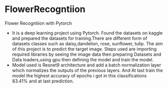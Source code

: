 # FlowerRecogntiion
Flower Recogntiion with Pytorch
- It is a deep learning project using Pytorch. Found the datasets on kaggle and prepared the datasets for
training.There are different form of datasets classes such as daisy,dandelion, rose, sunflower, tulip.
The aim of this project is to predict the target image. Steps used are importing required libraries by seeing the image data
then preparing Datasets and Data loaders,using gpu then defining the model and train the model. 
- Model used is Resnet9 architecture and add a batch normalization layer which normalizes the outputs of the previous
layers. And At last train the model the highest accuracy of epochs i got in this classifications 83.41% and at last
prediction.
